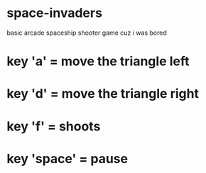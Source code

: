 # space-invaders
basic arcade spaceship shooter game cuz i was bored

# key 'a' = move the triangle left
# key 'd' = move the triangle right
# key 'f' = shoots
# key 'space' = pause
